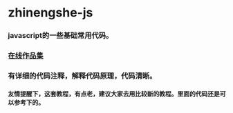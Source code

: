 # zhinengshe-js


### javascript的一些基础常用代码。

### [在线作品集](https://tang-yue.github.io/zhinengshe-js/works.html)


### 有详细的代码注释，解释代码原理，代码清晰。

#### 友情提醒下，这套教程，有点老，建议大家去用比较新的教程。里面的代码还是可以参考下的。





